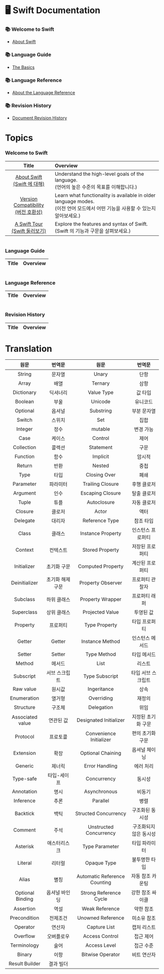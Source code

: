 # 🖥️ Swift Documentation

### 📚 Welcome to Swift
- [About Swift](https://github.com/Developer-Nova/Swift-Documentation/blob/main/Swift%20Documentation/1.Welcome%20to%20Swift/1.About%20Swift.md)

### 📚 Language Guide
- [The Basics](https://github.com/Developer-Nova/Swift-Documentation/blob/main/Swift%20Documentation/2.Language%20Guide/1.The%20Basics.md)

### 📚 Language Reference
- [About the Language Reference](https://github.com/Developer-Nova/Swift-Documentation/blob/main/Swift%20Documentation/3.Language%20Reference/1.About%20the%20Language%20Reference.md)

### 📚 Revision History
- [Document Revision History](https://github.com/Developer-Nova/Swift-Documentation/blob/main/Swift%20Documentation/4.Revision%20History/Document%20Revision%20History.md)


# Topics

### Welcome to Swift

|Title|Overview|
|:---:|:-------|
|[About Swift <br> (Swift 에 대해)](https://github.com/Developer-Nova/Swift-Documentation/blob/main/Swift%20Documentation/1.Welcome%20to%20Swift/1.About%20Swift.md)|Understand the high-level goals of the language. <br> (언어의 높은 수준의 목표를 이해합니다.)|
|[Version Compatibility <br> (버전 호환성)]()|Learn what functionality is available in older language modes. <br> (이전 언어 모드에서 어떤 기능을 사용할 수 있는지 알아보세요.)|
|[A Swift Tour <br> (Swift 둘러보기)]()|Explore the features and syntax of Swift. <br> (Swift 의 기능과 구문을 살펴보세요.)|

#

### Language Guide

|Title|Overview|
|:---:|:-------|

#

### Language Reference

|Title|Overview|
|:---:|:-------|

#

### Revision History

|Title|Overview|
|:---:|:-------|


# Translation

|원문|번역문|원문|번역문|
|:---:|:---:|:---:|:---:|
|String|문자열|Unary|단항|
|Array|배열|Ternary|삼항|
|Dictionary|딕셔너리|Value Type|값 타입|
|Boolean|부울|Unicode|유니코드|
|Optional|옵셔널|Substring|부분 문자열|
|Switch|스위치|Set|집합|
|Integer|정수|mutable|변경 가능|
|Case|케이스|Control|제어|
|Collection|콜렉션|Statement|구문|
|Function|함수|Implicit|암시적|
|Return|반환|Nested|중첩|
|Type|타입|Closing Over|폐쇄|
|Parameter|파라미터|Trailing Closure|후행 클로저|
|Argument|인수|Escaping Closure|탈출 클로저|
|Tuple|튜플|Autoclosure|자동 클로저|
|Closure|클로저|Actor|액터|
|Delegate|대리자|Reference Type|참조 타입|
|Class|클래스|Instance Property|인스턴스 프로퍼티|
|Context|컨텍스트|Stored Property|저장된 프로퍼티|
|Initializer|초기화 구문|Computed Property|계산된 프로퍼티|
|Deinitializer|초기화 해제 구문|Property Observer|프로퍼티 관찰자|
|Subclass|하위 클래스|Property Wrapper|프로퍼티 래퍼|
|Superclass|상위 클래스|Projected Value|투영된 값|
|Property|프로퍼티|Type Property|타입 프로퍼티|
|Getter|Getter|Instance Method|인스턴스 메서드|
|Setter|Setter|Type Method|타입 메서드|
|Method|메서드|List|리스트|
|Subscript|서브 스크립트|Type Subscript|타입 서브 스크립트|
|Raw value|원시값|Ingeritance|상속|
|Enumeration|열거형|Overriding|재정의|
|Structure|구조체|Delegation|위임|
|Associated value|연관된 값|Designated Initializer|지정된 초기화 구문|
|Protocol|프로토콜|Convenience Initializer|편의 초기화 구문|
|Extension|확장|Optional Chaining|옵셔널 체이닝|
|Generic|제너릭|Error Handling|에러 처리|
|Type-safe|타입-세이프|Concurrency|동시성|
|Annotation|명시|Asynchronous|비동기|
|Inference|추론|Parallel|병렬|
|Backtick|백틱|Structed Concurrency|구조화된 동시성|
|Comment|주석|Unstructed Concurrency|구조화되지 않은 동시성|
|Asterisk|애스터리스크|Type Parameter|타입 파라미터|
|Literal|리터럴|Opaque Type|불투명한 타입|
|Alias|별칭|Automatic Reference Counting|자동 참조 카운팅|
|Optional Binding|옵셔널 바인딩|Strong Reference Cycle|강한 참조 싸이클|
|Assertion|역설|Weak Reference|약한 참조|
|Precondition|전제조건|Unowned Reference|미소유 참조|
|Operator|연산자|Capture List|캡처 리스트|
|Overflow|오버플로우|Access Control|접근 제어|
|Terminology|술어|Access Level|접근 수준|
|Binary|이항|Bitwise Operator|비트 연산자|
Result Builder|결과 빌더|
